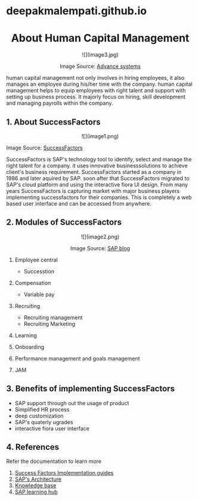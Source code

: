 # deepakmalempati.github.io
<center>

# About Human Capital Management

</center>

<center>![](image3.jpg)</center>

<center>

Image Source: [Advance systems](https://advancesystems.ie/wp-content/uploads/2017/11/HR-Human-Resources-Management.jpg)

</center>

human capital management not only involves in hiring employees, it also manages an employee during his/her time with the company. human capital management helps to equip employees with right talent and support with setting up business process. It majorly focus on hiring, skill development and managing payrolls within the company.

## 1\. About SuccessFactors

<center>![](image1.png)</center>



Image Source: [SuccessFactors](https://cdn.asug.com/uploads/images/SAP_SuccessFactors.png?mtime=20180216024049)



SuccessFactors is SAP's technology tool to identify, select and manage the right talent for a company. it uses innovative businesssolutions to achieve client's business requirement. SuccessFactors started as a company in 1986 and later aquired by SAP. soon after that SuccessFactors migrated to SAP's cloud platform and using the interactive fiora UI design. From many years SuccessFactors is capturing market with major business players implementing successfactors for their companies. This is completely a web based user interface and can be accessed from anywhere.

## 2\. Modules of SuccessFactors

<center>![](image2.png)</center>

<center>

Image Source: [SAP blog](https://blogs.sap.com/wp-content/uploads/2015/02/successfactors_640296.png)

</center>

1.  Employee central

      *   Successtion

3.  Compensation

      *   Variable pay

5.  Recruiting
    *   Recruiting management
    *   Recruiting Marketing
6.  Learning
7.  Onboarding
8.  Performance management and goals management
9.  JAM

## 3\. Benefits of implementing SuccessFactors

*   SAP support through out the usage of product
*   Simplified HR process
*   deep customization
*   SAP's quaterly ugrades
*   interactive fiora user interface

## 4\. References

Refer the documentation to learn more

1.  [Success Factors Implementation guides](https://help.sap.com/viewer/product/SAP_SUCCESSFACTORS_RECRUITING/1905/en-US)
2.  [SAP's Architecture](https://blogs.sap.com)
3.  [Knowledge base](https://support.sap.com/en/my-support/knowledge-base.html)
4.  [SAP learning hub](https://training.sap.com/learninghub)
